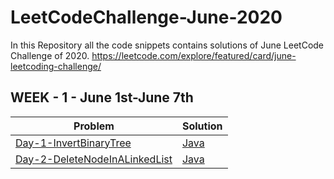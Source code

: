 # LeetCodeChallenge-June-2020
In this Repository all the code snippets contains solutions of June LeetCode Challenge of 2020.
https://leetcode.com/explore/featured/card/june-leetcoding-challenge/

## WEEK - 1 - June 1st-June 7th
Problem | Solution
------- | --------
[Day-1-InvertBinaryTree](https://leetcode.com/explore/featured/card/june-leetcoding-challenge/539/week-1-june-1st-june-7th/3347/) | [Java](https://github.com/saisreeharishnune/LeetCodeChallenge-June-2020/blob/master/Week1/Day-1-InvertBinaryTree.java)
[Day-2-DeleteNodeInALinkedList](https://leetcode.com/explore/featured/card/june-leetcoding-challenge/539/week-1-june-1st-june-7th/3348/) | [Java](https://github.com/saisreeharishnune/LeetCodeChallenge-June-2020/blob/master/Week1/Day-2-DeleteNodeInALinkedList.java)



